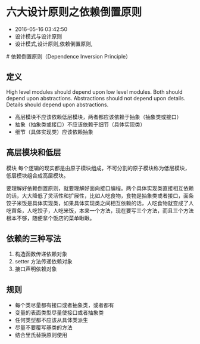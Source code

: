 # 六大设计原则之依赖倒置原则
- 2016-05-16 03:42:50
- 设计模式与设计原则
- 设计模式,设计原则,依赖倒置原则,

<!--markdown--># 依赖倒置原则（Dependence Inversion Principle）

## 定义

High level modules should depend upon low level modules. Both should depend upon abstractions. Abstractions should not depend upon details. Details should depend upon abstractions.

- 高层模块不应该依赖低层模块，两者都应该依赖于抽象（抽象类或接口）
- 抽象（抽象类或接口）不应该依赖于细节（具体实现类）
- 细节（具体实现类）应该依赖抽象

## 高层模块和低层
模块
每个逻辑的现实都是由原子模块组成，不可分割的原子模块称为低层模块，低层模块组合成高层模块。

要理解好依赖倒置原则，就要理解好面向接口编程。两个具体实现类直接相互依赖的话，大大降低了灵活性和扩展性，比如人吃食物，食物是抽象类或者接口，面条饺子米饭是具体实现类，如果具体实现类之间相互依赖的话，人吃食物就变成了人吃苗条，人吃饺子，人吃米饭，本来一个方法，现在要写三个方法，而且三个方法根本不够，随便拿个饭店的菜单瞅瞅。

## 依赖的三种写法
1. 构造函数传递依赖对象
2. setter 方法传递依赖对象
3. 接口声明依赖对象

## 规则
 - 每个类尽量都有接口或者抽象类，或者都有
 - 变量的表面类型尽量使接口或者抽象类
 - 任何类型都不应该从具体类派生
 - 尽量不要覆写基类的方法
 - 结合里氏替换原则使用